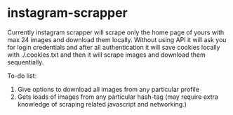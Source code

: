 # instagram-scrapper

Currently instagram scrapper will scrape only the home page of yours with max 24 images and download them locally. Without using API it will ask you for login credentials and after all authentication it will save cookies locally with ./.cookies.txt and then it will scrape images and download them sequentially.

To-do list:

1. Give options to download all images from any particular profile
2. Gets loads of images from any particular hash-tag (may require extra knowledge of scraping related javascript and networking.)
